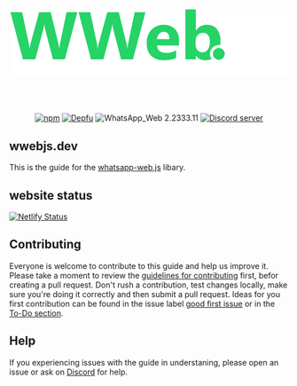 <div align="center">
    <br />
    <p>
        <a href="https://wwebjs.dev"><img src="src/.vuepress/public/images/banner_logo.png" title="wwebjs.dev Guide" alt="wwebjs.dev Guide" width="500" /></a>
    </p>
    <br />
    <br />
    <p>
		<a href="https://www.npmjs.com/package/whatsapp-web.js"><img src="https://img.shields.io/npm/v/whatsapp-web.js.svg" alt="npm" /></a>
        <a href="https://depfu.com/github/pedroslopez/whatsapp-web.js?project_id=9765"><img src="https://badges.depfu.com/badges/4a65a0de96ece65fdf39e294e0c8dcba/overview.svg" alt="Depfu" /></a>
        <img src="https://img.shields.io/badge/WhatsApp_Web-2.2333.11-brightgreen.svg" alt="WhatsApp_Web 2.2333.11" />
        <a href="https://discord.gg/H7DqQs4"><img src="https://img.shields.io/discord/698610475432411196.svg?logo=discord" alt="Discord server" /></a>
	</p>
</div>

## wwebjs.dev

This is the guide for the [whatsapp-web.js][wwebjs] libary.

## website status

[![Netlify Status](https://api.netlify.com/api/v1/badges/d626778e-5786-4a34-a07d-69eda65c2430/deploy-status)](https://app.netlify.com/sites/wwebjs/deploys)

## Contributing

Everyone is welcome to contribute to this guide and help us improve it. Please take a moment to review the [guidelines for contributing][contributing] first, befor creating a pull request. Don't rush a contribution, test changes locally, make sure you're doing it correctly and then submit a pull request. Ideas for you first contribution can be found in the issue label [good first issue][good-first-issue] or in the [To-Do section][todo].

## Help

If you experiencing issues with the guide in understaning, please open an issue or ask on [Discord][discord] for help.

[wwebjs]: https://github.com/pedroslopez/whatsapp-web.js
[contributing]: https://github.com/wwebjs/wwebjs.dev/tree/candy/.github/CONTRIBUTING.md
[good-first-issue]: https://github.com/wwebjs/wwebjs.dev/contribute
[todo]: https://github.com/wwebjs/wwebjs.dev/projects/1
[discord]: https://discord.gg/H7DqQs4
